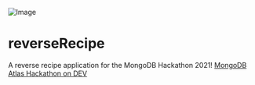 ![Image](https://github.com/DebitTwo/reverseRecipe/blob/main/devAssets/logo/rr-logo-dark.svg)

# reverseRecipe
A reverse recipe application for the MongoDB Hackathon 2021!
[MongoDB Atlas Hackathon on DEV](https://dev.to/devteam/announcing-the-mongodb-atlas-hackathon-on-dev-4b6m)
